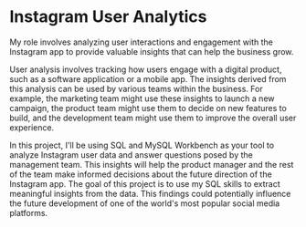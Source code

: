 # Instagram User Analytics

My role involves analyzing user interactions and engagement with the Instagram app to provide valuable insights that can help the business grow.


User analysis involves tracking how users engage with a digital product, such as a software application or a mobile app. The insights derived from this analysis can be used by various teams within the business. For example, the marketing team might use these insights to launch a new campaign, the product team might use them to decide on new features to build, and the development team might use them to improve the overall user experience.


In this project, I'll be using SQL and MySQL Workbench as your tool to analyze Instagram user data and answer questions posed by the management team. This insights will help the product manager and the rest of the team make informed decisions about the future direction of the Instagram app.
The goal of this project is to use my SQL skills to extract meaningful insights from the data. This findings could potentially influence the future development of one of the world's most popular social media platforms.
